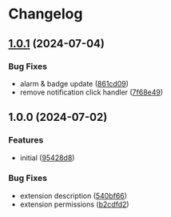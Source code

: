 # Changelog

## [1.0.1](https://github.com/Seldszar/Coco/compare/v1.0.0...v1.0.1) (2024-07-04)


### Bug Fixes

* alarm & badge update ([861cd09](https://github.com/Seldszar/Coco/commit/861cd0961e9f5f6bb9ab872f2ce441db70d29def))
* remove notification click handler ([7f68e49](https://github.com/Seldszar/Coco/commit/7f68e49900623548a398d60c392d4e9b4fe574c8))

## 1.0.0 (2024-07-02)


### Features

* initial ([95428d8](https://github.com/Seldszar/Coco/commit/95428d846153ac1eea3e55e9fed6d10a90c9b90a))


### Bug Fixes

* extension description ([540bf66](https://github.com/Seldszar/Coco/commit/540bf6663920a937071b7fbea008b3dd065d71a5))
* extension permissions ([b2cdfd2](https://github.com/Seldszar/Coco/commit/b2cdfd254f6c74512890206ec0e69a60412d6ea2))
